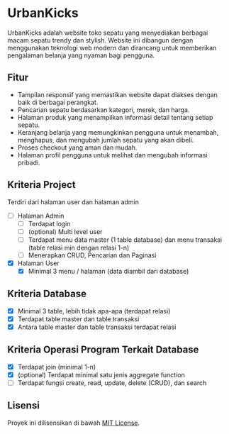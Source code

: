 # UrbanKicks

UrbanKicks adalah website toko sepatu yang menyediakan berbagai macam sepatu trendy dan stylish. Website ini dibangun dengan menggunakan teknologi web modern dan dirancang untuk memberikan pengalaman belanja yang nyaman bagi pengguna.

## Fitur

- Tampilan responsif yang memastikan website dapat diakses dengan baik di berbagai perangkat.
- Pencarian sepatu berdasarkan kategori, merek, dan harga.
- Halaman produk yang menampilkan informasi detail tentang setiap sepatu.
- Keranjang belanja yang memungkinkan pengguna untuk menambah, menghapus, dan mengubah jumlah sepatu yang akan dibeli.
- Proses checkout yang aman dan mudah.
- Halaman profil pengguna untuk melihat dan mengubah informasi pribadi.

## Kriteria Project

Terdiri dari halaman user dan halaman admin
- [ ] Halaman Admin
    - [ ] Terdapat login
    - [ ] (optional) Multi level user
    - [ ] Terdapat menu data master (1 table database) dan menu transaksi (table relasi min dengan relasi 1-n)
    - [ ] Menerapkan CRUD, Pencarian dan Paginasi
- [x] Halaman User
    - [x] Minimal 3 menu / halaman (data diambil dari database)

## Kriteria Database

- [x] Minimal 3 table, lebih tidak apa-apa (terdapat relasi)
- [x] Terdapat table master dan table transaksi
- [x] Antara table master dan table transaksi terdapat relasi

## Kriteria Operasi Program Terkait Database

- [x] Terdapat join (minimal 1-n)
- [x] (optional) Terdapat minimal satu jenis aggregate function
- [ ] Terdapat fungsi create, read, update, delete (CRUD), dan search

## Lisensi

Proyek ini dilisensikan di bawah [MIT License](LICENSE).
